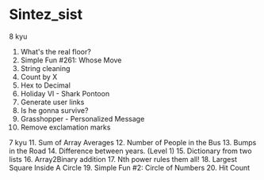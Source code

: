 # Sintez_sist
8 kyu
1. What's the real floor?
2. Simple Fun #261: Whose Move
3. String cleaning
4. Count by X
5. Hex to Decimal
6. Holiday VI - Shark Pontoon
7. Generate user links
8. Is he gonna survive?
9. Grasshopper - Personalized Message
10. Remove exclamation marks

7 kyu
11. Sum of Array Averages
12. Number of People in the Bus
13. Bumps in the Road
14. Difference between years. (Level 1)
15. Dictionary from two lists
16. Array2Binary addition
17. Nth power rules them all!
18. Largest Square Inside A Circle
19. Simple Fun #2: Circle of Numbers
20. Hit Count
